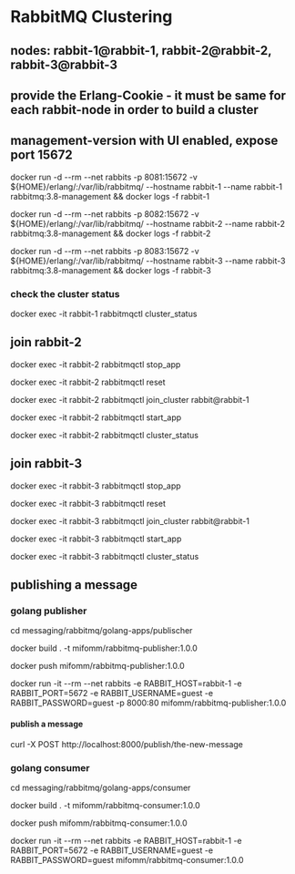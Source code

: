 # RabbitMQ Clustering

## nodes: rabbit-1@rabbit-1, rabbit-2@rabbit-2, rabbit-3@rabbit-3

## provide the Erlang-Cookie - it **must** be same for each rabbit-node in order to build a cluster

## management-version with UI enabled, expose port 15672

docker run -d --rm --net rabbits -p 8081:15672 -v ${HOME}/erlang/:/var/lib/rabbitmq/ --hostname rabbit-1 --name rabbit-1 rabbitmq:3.8-management && docker logs -f rabbit-1

docker run -d --rm --net rabbits -p 8082:15672 -v ${HOME}/erlang/:/var/lib/rabbitmq/ --hostname rabbit-2 --name rabbit-2 rabbitmq:3.8-management && docker logs -f rabbit-2

docker run -d --rm --net rabbits -p 8083:15672 -v ${HOME}/erlang/:/var/lib/rabbitmq/ --hostname rabbit-3 --name rabbit-3 rabbitmq:3.8-management && docker logs -f rabbit-3

### check the cluster status

docker exec -it rabbit-1 rabbitmqctl cluster_status

## join rabbit-2

docker exec -it rabbit-2 rabbitmqctl stop_app

docker exec -it rabbit-2 rabbitmqctl reset

docker exec -it rabbit-2 rabbitmqctl join_cluster rabbit@rabbit-1

docker exec -it rabbit-2 rabbitmqctl start_app

docker exec -it rabbit-2 rabbitmqctl cluster_status

## join rabbit-3

docker exec -it rabbit-3 rabbitmqctl stop_app

docker exec -it rabbit-3 rabbitmqctl reset

docker exec -it rabbit-3 rabbitmqctl join_cluster rabbit@rabbit-1

docker exec -it rabbit-3 rabbitmqctl start_app

docker exec -it rabbit-3 rabbitmqctl cluster_status

## publishing a message

### golang publisher

cd messaging/rabbitmq/golang-apps/publischer

docker build . -t mifomm/rabbitmq-publisher:1.0.0

docker push mifomm/rabbitmq-publisher:1.0.0

docker run -it --rm --net rabbits -e RABBIT_HOST=rabbit-1 -e RABBIT_PORT=5672 -e RABBIT_USERNAME=guest -e RABBIT_PASSWORD=guest -p 8000:80 mifomm/rabbitmq-publisher:1.0.0

#### publish a message

curl -X POST http://localhost:8000/publish/the-new-message

### golang consumer

cd messaging/rabbitmq/golang-apps/consumer

docker build . -t mifomm/rabbitmq-consumer:1.0.0

docker push mifomm/rabbitmq-consumer:1.0.0

docker run -it --rm --net rabbits -e RABBIT_HOST=rabbit-1 -e RABBIT_PORT=5672 -e RABBIT_USERNAME=guest -e RABBIT_PASSWORD=guest mifomm/rabbitmq-consumer:1.0.0
